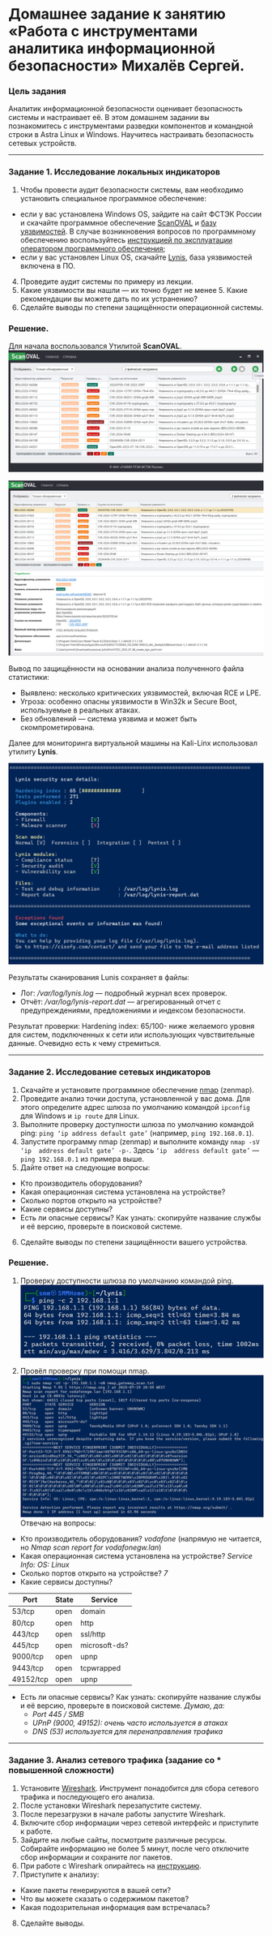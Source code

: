 # Домашнее задание к занятию «Работа с инструментами аналитика информационной безопасности» Михалёв Сергей.

### Цель задания

Аналитик информационной безопасности оценивает безопасность системы и настраивает её. В этом домашнем задании вы познакомитесь с инструментами разведки компонентов и командной строки в Astra Linux и Windows. Научитесь настраивать безопасность сетевых устройств.


------

### Задание 1.  Исследование локальных индикаторов

1. Чтобы провести аудит безопасности системы, вам необходимо установить специальное программное обеспечение:
- если у вас установлена Windows OS, зайдите на сайт ФСТЭК России и скачайте программное обеспечение [ScanOVAL](https://bdu.fstec.ru/files/scanoval.msi) и [базу уязвимостей](https://bdu.fstec.ru/files/scanoval.xml). В случае возникновения вопросов по программному обеспечению воспользуйтесь [инструкцией по эксплуатации оператором программного обеспечения](https://bdu.fstec.ru/files/documents/scanoval_manual.pdf);
- если у вас установлен Linux OS, скачайте [Lynis](https://cisofy.com/lynis/#installation), база уязвимостей включена в ПО.
4. Проведите аудит системы по примеру из лекции.
5. Какие уязвимости вы нашли — их точно будет не менее 5. Какие рекомендации вы можете дать по их устранению?
6. Сделайте выводы по степени защищённости операционной системы. 

### Решение.

Для начала воспользовался Утилитой **ScanOVAL**.
![Результат проверки компьютера с установленной Windows 11](img/Task-1_01_01.png)

![Описание одной из выявленных уязвимостей.](img/Task-1_01_02.png)

Вывод по защищённости на основании анализа полученного файла статистики:
* Выявлено: несколько критических уязвимостей, включая RCE и LPE.
* Угроза: особенно опасны уязвимости в Win32k и Secure Boot, используемые в реальных атаках.
* Без обновлений — система уязвима и может быть скомпрометирована.

Далее для мониторинга виртуальной машины на Kali-Linx использовал утилиту **Lynis**.

![Резальтат проверки виртуальной машины на базе Linux.](img/Task-1_02_01.png)

Результаты сканирования Lunis сохраняет в файлы: 
* Лог: */var/log/lynis.log* — подробный журнал всех проверок.
* Отчёт: */var/log/lynis-report.dat* — агрегированный отчет с предупреждениями, предложениями и индексом безопасности.

Результат проверки: Hardening index: 65/100- ниже желаемого уровня для систем, подключенных к сети или использующих чувствительные данные. Очевидно есть к чему стремиться.

------

### Задание 2. Исследование сетевых индикаторов

1. Скачайте и установите программное обеспечение [nmap](https://nmap.org/) (zenmap).
2. Проведите анализ точки доступа, установленной у вас дома. Для этого определите адрес шлюза по умолчанию командой `ipconfig` для Windows и `ip route` для Linux. 
3. Выполните проверку доступности шлюза по умолчанию командой ping:
`ping ‘ip address default gate’` (например, `ping 192.168.0.1`).
4. Запустите программу nmap (zenmap) и выполните команду `nmap -sV ‘ip  address default gate’ -p-`. Здесь `‘ip  address default gate’` — `ping 192.168.0.1` из примера выше.
5. Дайте ответ на следующие вопросы:
- Кто производитель оборудования?
- Какая операционная система установлена на устройстве?
- Сколько портов открыто на устройстве?
- Какие сервисы доступны? 
- Есть ли опасные сервисы? Как узнать: скопируйте название службы и её версию, проверьте в поисковой системе.
6. Сделайте выводы по степени защищённости вашего устройства. 


### Решение.

1. Проверку доступности шлюза по умолчанию командой ping.
![результат проверки](img/Task-2_01_01.png)

2. Провёл проверку при помощи nmap.
![результат проверки](img/Task-2_02_01.png)
Отвечаю на вопросы:
- Кто производитель оборудования? *vodafone* (напрямую не читается, но *Nmap scan report for vodafonegw.lan*)
- Какая операционная система установлена на устройстве? *Service Info: OS: Linux*
- Сколько портов открыто на устройстве? *7*
- Какие сервисы доступны? 

| Port      | State | Service       | 
|-----------|-------|---------------|
| 53/tcp    | open  | domain        |
| 80/tcp    | open  | http          | 
| 443/tcp   | open  | ssl/http      | 
| 445/tcp   | open  | microsoft-ds? |  
| 9000/tcp  | open  | upnp          |
| 9443/tcp  | open  | tcpwrapped    |   
| 49152/tcp | open  | upnp          |      

- Есть ли опасные сервисы? Как узнать: скопируйте название службы и её версию, проверьте в поисковой системе. *Думаю, да:*
    * *Port 445 / SMB*
    * *UPnP (9000, 49152): очень часто используется в атаках*
    * *DNS (53) используется для перенаправления трафика*

-----

### Задание 3. Анализ сетевого трафика (задание со * повышенной сложности)

1. Установите [Wireshark](https://www.wireshark.org/). Инструмент понадобится для сбора сетевого трафика и последующего его анализа. 
2. После установки Wireshark перезапустите систему.
3. После перезагрузки в начале работы запустите Wireshark.
4. Включите сбор информации через сетевой интерфейс и приступите к работе.
5. Зайдите на любые сайты, посмотрите различные ресурсы. Собирайте информацию не более 5 минут, после чего отключите сбор информации и сохраните лог пакетов.
6. При работе с Wireshark опирайтесь на [инструкцию](https://www.wireshark.org/docs/wsug_html_chunked/ChapterWork.html#ChWorkViewPacketsSection). 
7. Приступите к анализу:
- Какие пакеты генерируются в вашей сети?
- Что вы можете сказать о содержимом пакетов?
- Какая подозрительная информация вам встречалась?
8. Сделайте выводы.
